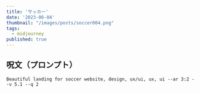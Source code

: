```yaml
---
title: 'サッカー'
date: '2023-06-04'
thumbnail: "/images/posts/soccer004.png"
tags:
  - midjourney
published: true
---
```


## 呪文（プロンプト）
```
Beautiful landing for soccer website, design, ux/ui, ux, ui --ar 3:2 --v 5.1 --q 2
```